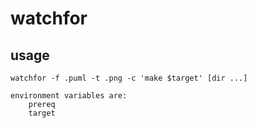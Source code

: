 watchfor
========

usage
-----

	watchfor -f .puml -t .png -c 'make $target' [dir ...]

	environment variables are:
		prereq
		target
